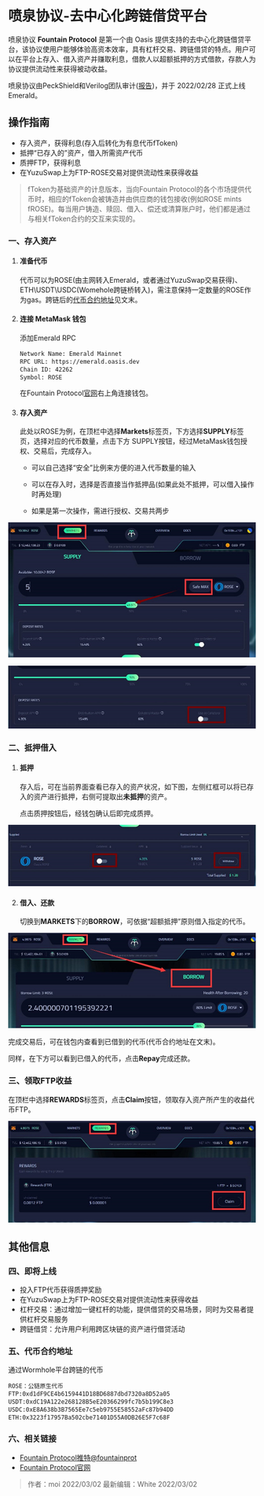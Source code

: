 # 喷泉协议-去中心化跨链借贷平台

喷泉协议 **Fountain Protocol** 是第一个由 Oasis 提供支持的去中心化跨链借贷平台，该协议使用户能够体验高资本效率，具有杠杆交易、跨链借贷的特点。用户可以在平台上存入、借入资产并赚取利息，借款人以超额抵押的方式借款，存款人为协议提供流动性来获得被动收益。

喷泉协议由PeckShield和Verilog团队审计([报告](https://github.com/dev-fountain/fountain-protocol-audit))，并于 2022/02/28 正式上线 Emerald。

## 操作指南

- 存入资产，获得利息(存入后转化为有息代币fToken)
- 抵押“已存入的”资产，借入所需资产代币
- 质押FTP，获得利息
- 在YuzuSwap上为FTP-ROSE交易对提供流动性来获得收益
> fToken为基础资产的计息版本，当向Fountain Protocol的各个市场提供代币时，相应的fToken会被铸造并由供应商的钱包接收(例如ROSE mints fROSE)。每当用户铸造、赎回、借入、偿还或清算账户时，他们都是通过与相关fToken合约的交互来实现的。

### 一、存入资产

1. #### 准备代币

   代币可以为ROSE(由主网转入Emerald，或者通过YuzuSwap交易获得)、ETH\USDT\USDC(Womehole跨链桥转入)，需注意保持一定数量的ROSE作为gas。跨链后的[代币合约地址](#wu-dai-bi-he-yue-di-zhi)见文末。

2. #### 连接 MetaMask 钱包

   添加Emerald RPC

   ```
   Network Name: Emerald Mainnet
   RPC URL: https://emerald.oasis.dev
   Chain ID: 42262
   Symbol: ROSE
   ```

   在Fountain Protocol[官网](https://ftp.cash/dashboard/markets)右上角连接钱包。

3. #### 存入资产

   此处以ROSE为例，在顶栏中选择**Markets**标签页，下方选择**SUPPLY**标签页，选择对应的代币数量，点击下方 SUPPLY按钮，经过MetaMask钱包授权、交易后，完成存入。

   - 可以自己选择“安全”比例来方便的进入代币数量的输入
   
   - 可以在存入时，选择是否直接当作抵押品(如果此处不抵押，可以借入操作时再处理)
   
   - 如果是第一次操作，需进行授权、交易共两步
   
![](ftp1.jpg)

![](ftp2.jpg)


### 二、抵押借入

1. #### 抵押

   存入后，可在当前界面查看已存入的资产状况，如下图，左侧红框可以将已存入的资产进行抵押，右侧可提取出**未抵押**的资产。

   点击质押按钮后，经钱包确认后即完成质押。
   
![](ftp3.jpg)
   
   
2. #### 借入、还款

   切换到**MARKETS**下的**BORROW**，可依据“超额抵押”原则借入指定的代币。

![](ftp4.jpg)

   完成交易后，可在钱包内查看到已借到的代币(代币合约地址在文末)。

   同样，在下方可以看到已借入的代币，点击**Repay**完成还款。

### 三、领取FTP收益

在顶栏中选择**REWARDS**标签页，点击**Claim**按钮，领取存入资产所产生的收益代币FTP。

![](./ftp5.jpg)


## 其他信息

### 四、即将上线

- 投入FTP代币获得质押奖励
- 在YuzuSwap上为FTP-ROSE交易对提供流动性来获得收益
- 杠杆交易：通过增加一键杠杆的功能，提供借贷的交易场景，同时为交易者提供杠杆交易服务
- 跨链借贷：允许用户利用跨区块链的资产进行借贷活动

### 五、代币合约地址
通过Wormhole平台跨链的代币

```
ROSE：公链原生代币
FTP:0xd1dF9CE4b6159441D18BD6887dbd7320a8D52a05
USDT:0xdC19A122e268128B5eE20366299fc7b5b199C8e3
USDC:0xE8A638b3B7565Ee7c5eb9755E58552aFc87b94DD
ETH:0x3223f17957Ba502cbe71401D55A0DB26E5F7c68F
```
### 六、相关链接

- [Fountain Protocol推特@fountainprot](https://twitter.com/fountainprot)
- [Fountain Protocol官网](https://ftp.cash/home)

>作者：moi 2022/03/02
>最新编辑：White 2022/03/02